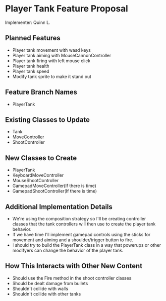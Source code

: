 # Player Tank Feature Proposal
Implementer: Quinn L.

## Planned Features
* Player tank movement with wasd keys
* Player tank aiming with MouseCannonController
* Player tank firing with left mouse click
* Player tank health
* Player tank speed
* Modify tank sprite to make it stand out

## Feature Branch Names
* PlayerTank

## Existing Classes to Update
* Tank
* MoveController
* ShootController

## New Classes to Create
* PlayerTank
* KeyboardMoveController
* MouseShootController
* GamepadMoveController(If there is time)
* GamepadShootController(If there is time)

## Additional Implementation Details
* We're using the composition strategy so I'll be creating controller classes that the tank controllers will then use to create the player tank behavior.
* If we have time I'll implement gamepad controls using the sticks for movement and aiming and a shoulder/trigger button to fire.
* I should try to build the PlayerTank class in a way that powerups or other modifyers can change the behavior of the player tank.

## How This Interacts with Other New Content
* Should use the Fire method in the shoot controller classes
* Should be dealt damage from bullets
* Shouldn't collide with walls
* Shouldn't collide with other tanks